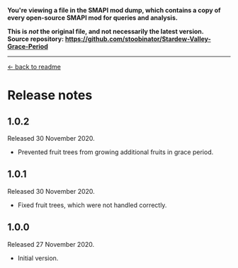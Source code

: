 **You're viewing a file in the SMAPI mod dump, which contains a copy of every open-source SMAPI mod
for queries and analysis.**

**This is _not_ the original file, and not necessarily the latest version.**  
**Source repository: https://github.com/stoobinator/Stardew-Valley-Grace-Period**

----

[← back to readme](README.md)

# Release notes
## 1.0.2
Released 30 November 2020.

* Prevented fruit trees from growing additional fruits in grace period.

## 1.0.1
Released 30 November 2020.

* Fixed fruit trees, which were not handled correctly.

## 1.0.0
Released 27 November 2020.

* Initial version.
